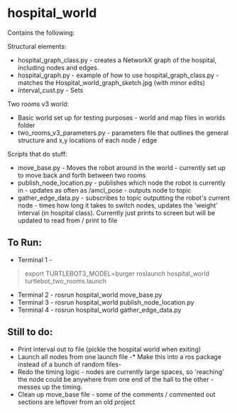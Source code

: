 # hospital_world

Contains the following:

Structural elements:
* hospital_graph_class.py - creates a NetworkX graph of the hospital, including nodes and edges.
* hospital_graph.py - example of how to use hospital_graph_class.py - matches the Hospital_world_graph_sketch.jpg (with minor edits)
* interval_cust.py - Sets 

Two rooms v3 world:
* Basic world set up for testing purposes - world and map files in worlds folder
* two_rooms_v3_parameters.py - parameters file that outlines the general structure and x,y locations of each node / edge

Scripts that do stuff:
* move_base.py - Moves the robot around in the world - currently set up to move back and forth between two rooms
* publish_node_location.py - publishes which node the robot is currently in - updates as often as /amcl_pose - outputs node to topic 
* gather_edge_data.py - subscribes to topic outputting the robot's current node - times how long it takes to switch nodes, updates the 'weight' interval (in hospital class). Currently just prints to screen but will be updated to read from / print to file


 To Run:
-
* Terminal 1 - 
> export TURTLEBOT3_MODEL=burger
> roslaunch hospital_world turtlebot_two_rooms.launch
* Terminal 2 - rosrun hospital_world move_base.py
* Terminal 3 - rosrun hospital_world publish_node_location.py 
* Terminal 4 - rosrun hospital_world gather_edge_data.py

Still to do:
- 
* Print interval out to file (pickle the hospital world when exiting)
* Launch all nodes from one launch file
-* Make this into a ros package instead of a bunch of random files-
* Redo the timing logic - nodes are currently large spaces, so 'reaching' the node could be anywhere from one end of the hall to the other - messes up the timing.
* Clean up move_base file - some of the comments / commented out sections are leftover from an old project
